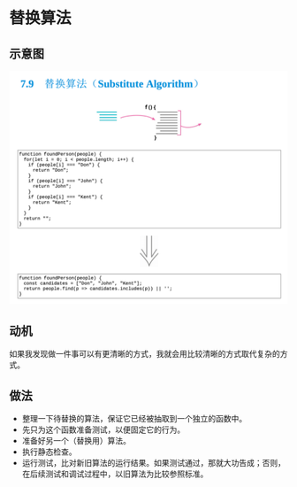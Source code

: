 
# 替换算法

## 示意图

![LOGO](/public/image/refactoring/SubstituteAlgorithm.png)

## 动机


如果我发现做一件事可以有更清晰的方式，我就会用比较清晰的方式取代复杂的方式。



## 做法

- 整理一下待替换的算法，保证它已经被抽取到一个独立的函数中。
- 先只为这个函数准备测试，以便固定它的行为。
- 准备好另一个（替换用）算法。
- 执行静态检查。
- 运行测试，比对新旧算法的运行结果。如果测试通过，那就大功告成；否则，在后续测试和调试过程中，以旧算法为比较参照标准。

